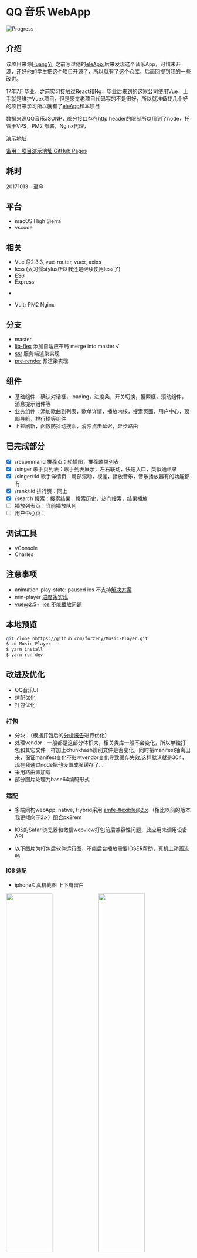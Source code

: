 # QQ 音乐 WebApp

![Progress](http://progressed.io/bar/80?title=completed)

## 介绍

该项目来源[HuangYi](https://github.com/ustbhuangyi), 之前写过他的[eleApp](https://github.com/forzeny/eleApp),后来发现这个音乐App，可惜未开源，还好他的学生把这个项目开源了，所以就有了这个仓库，后面回提到我的一些改进。

17年7月毕业，之前实习接触过React和Ng，毕业后来到的这家公司使用Vue，上手就是维护Vuex项目，但是感觉老项目代码写的不是很好，所以就准备找几个好的项目来学习所以就有了[eleApp](https://github.com/forzeny/eleApp)和本项目

数据来源QQ音乐JSONP，部分接口存在http header的限制所以用到了node，托管于VPS，PM2 部署，Nginx代理，

[演示地址](http://45.77.79.163/Music)

[备用：项目演示地址 GitHub Pages](https://forzeny.github.io/Music-Player/music/#/recommend)

## 耗时

20171013 - 至今

## 平台

* macOS High Sierra
* vscode

## 相关

* Vue @2.3.3, vue-router, vuex, axios
* less (太习惯stylus所以我还是继续使用less了)
* ES6
* Express
* ~~~lib-flexbile~~~ amfe-flexible@2.0,  px2rem

* Vultr PM2 Nginx

## 分支

* master
* [lib-flex](https://www.npmjs.com/package/amfe-flexible) 添加自适应布局 merge into master √
* [ssr](https://ssr.vuejs.org/en/) 服务端渲染实现
* [pre-render](https://github.com/chrisvfritz/prerender-spa-plugin) 预渲染实现

## 组件

* 基础组件：确认对话框，loading，进度条，开关切换，搜索框，滚动组件，消息提示组件等
* 业务组件：添加歌曲到列表，歌单详情，播放内核，搜索页面，用户中心，顶部导航，排行榜等组件
* 上拉刷新，函数防抖动搜索，消除点击延迟，异步路由

## 已完成部分

* [x] /recommand 推荐页：轮播图，推荐歌单列表
* [x] /singer 歌手页列表：歌手列表展示，左右联动，快速入口，类似通讯录
* [x] /singer/:id 歌手详情页：局部滚动，视差，播放音乐，音乐播放器有的功能都有
* [x] /rank/:id 排行页：同上
* [x] /search 搜索：搜索结果，搜索历史，热门搜索，结果播放
* [ ] 播放列表页：当前播放队列
* [ ] 用户中心页：

## 调试工具

* vConsole
* Charles

## 注意事项

* animation-play-state: paused ios 不支持[解决方案](https://codepen.io/HaoyCn/pen/BZZrLd)
* min-player [进度条实现](https://codepen.io/xgad/post/svg-radial-progress-meters)
* vue@2.5+  [ios 不能播放问题](https://github.com/DDFE/DDFE-blog/issues/24)

## 本地预览

```bash
git clone hhttps://github.com/forzeny/Music-Player.git
$ cd Music-Player
$ yarn install
$ yarn run dev
```

## 改进及优化

* QQ音乐UI
* 适配优化
* 打包优化

### 打包

* 分块：（根据打包后的[分析报告](https://www.npmjs.com/package/webpack-bundle-analyzer)进行优化）
* 处理vendor：一般都是这部分体积大，相关类库一般不会变化，所以单独打包和其它文件一样加上chunkhash辨别文件是否变化，同时把manifest抽离出来，保证manifest变化不影响vendor变化导致缓存失效,这样默认就是304，现在我通过node把他设置成强缓存了....
* 采用路由懒加载
* 部分图片处理为base64编码形式

### 适配

* 多端同构webApp, native, Hybrid采用 [amfe-flexible@2.x](https://www.npmjs.com/package/amfe-flexible) （相比以前的版本我更倾向于2.x）配合px2rem

* IOS的Safari浏览器和微信webview打包前后兼容性问题，此应用未调用设备API

* 以下图片为打包后软件运行图，不能后台播放需要IOSER帮助，真机上动画流畅

#### IOS 适配

* iphoneX 真机截图 上下有留白

<img src="./static/WechatIMG505.png" width="50%"><img src="./static/WechatIMG506.png" width="50%">

* IOS系列模拟器正常

![适配iphone 系列，X的刘海暂未处理](./static/WechatIMG507.jpeg)
<img src="./static/WX20171230-154740@2x.png">
<img src="./static/WX20171230-155034@2x.png">
<img src="./static/WX20171230-155124@2x.png">

#### Andriod 适配

试了下腾讯的[weTest](http://wetest.qq.com/product/cloudphone?from=default_automail_new) 收费，没继续用
